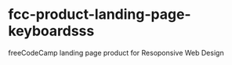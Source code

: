 # fcc-product-landing-page-keyboardsss
freeCodeCamp landing page product for Resoponsive Web Design
